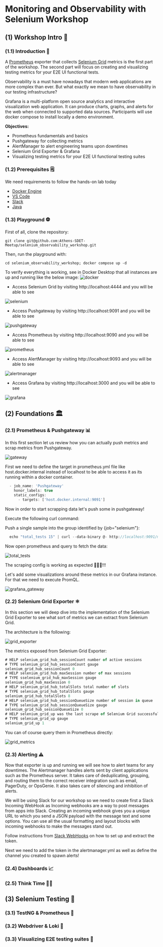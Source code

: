 
# Monitoring and Observability with Selenium Workshop


## (1) Workshop Intro 🧠

### (1.1) Introduction 👋
A [Prometheus](https://prometheus.io/) exporter that collects [Selenium Grid](http://www.seleniumhq.org/projects/grid/) metrics is the first part of the workshop. The second part will focus on creating and visualizing testing metrics for your E2E UI functional tests. 

Observability is a must have nowadays that modern web applications are more complex than ever. But what exactly we mean to have observability in our testing infrastructure?

Grafana is a multi-platform open source analytics and interactive visualization web application. It can produce charts, graphs, and alerts for the web when connected to supported data sources. Participants will use docker compose to install locally a demo environment.

**Objectives:**

* Prometheus fundamentals and basics
* Pushgateway for collecting metrics
* AlertManager to alert engineering teams upon downtimes
* Selenium Grid Exporter & Grafana
* Visualizing testing metrics for your E2E UI functional testing suites

### (1.2) Prerequisites 🗒️

We need requirements to follow the hands-on lab today

* [Docker Engine](https://docs.docker.com/engine/install/)
* [VS Code](https://code.visualstudio.com/download)
* [Slack](https://slack.com/intl/en-gb/downloads/)
* [Java](https://www.oracle.com/java/technologies/downloads/)

### (1.3) Playground ⚽

First of all, clone the repository:
```
git clone git@github.com:Athens-SDET-Meetup/selenium_observability_workshop.git
```
Then, run the playground with:
```
cd selenium_observability_workshop; docker compose up -d
```
To verify everything is working, see in Docker Desktop that all instances are up and running like the below image:
![docker](./images/docker.png)

* Access Selenium Grid by visiting http://localhost:4444 and you will be able to see

![selenium](./images/selenium.png)

* Access Pushgateway by visiting http://localhost:9091 and you will be able to see

![pushgateway](./images/pushgateway.png)

* Access Prometheus by visiting http://localhost:9090 and you will be able to see

![prometheus](./images/prometheus.png)

* Access AlertManager by visiting http://localhost:9093 and you will be able to see

![alertmanager](./images/alertmanager.png)

* Access Grafana by visiting http://localhost:3000 and you will be able to see

![grafana](./images/grafana.png)

## (2) Foundations 🏛️

### (2.1) Prometheus & Pushgateway 📊

In this first section let us review how you can actually push metrics and scrap metrics from Pushgateway. 

![gateway](./images/gateway.png)

First we need to define the target in prometheus.yml file like host.docker.internal instead of localhost to be able to access it as its running within a docker container.

```javascript
  - job_name: 'Pushgateway'
    honor_labels: true
    static_configs:
      - targets: ['host.docker.internal:9091']
```

Now in order to start scrapping data let's push some in pushgateway!

Execute the following curl command:

Push a single sample into the group identified by {job="selenium"}:

```javascript
  echo "total_tests 15" | curl --data-binary @- http://localhost:9091/metrics/job/selenium
```

Now open prometheus and query to fetch the data:

![total_tests](./images/total_tests.png)

The scraping config is working as expected 🥳🥳🥳!!! 

Let's add some visualizations around these metrics in our Grafana instance. 
For that we need to execute PromQL.


![grafana_gateway](./images/grafana_gateway.png)

### (2.2) Selenium Grid Exporter ⚛️

In this section we will deep dive into the implementation of the Selenium Grid Exporter to see what sort of metrics we can extract from Selenium Grid. 

The architecture is the following:

![grid_exporter](./images/grid_exporter.png)

The metrics exposed from Selenium Grid Exporter:

```javascript
# HELP selenium_grid_hub_sessionCount number of active sessions
# TYPE selenium_grid_hub_sessionCount gauge
selenium_grid_hub_sessionCount 0
# HELP selenium_grid_hub_maxSession number of max sessions
# TYPE sselenium_grid_hub_maxSession gauge
selenium_grid_hub_maxSession 0
# HELP selenium_grid_hub_totalSlots total number of slots
# TYPE selenium_grid_hub_totalSlots gauge
selenium_grid_hub_totalSlots 8
# HELP selenium_grid_hub_sessionQueueSize number of session in queue
# TYPE selenium_grid_hub_sessionQueueSize gauge
selenium_grid_hub_sessionQueueSize 0
# HELP selenium_grid_up was the last scrape of Selenium Grid successful.
# TYPE selenium_grid_up gauge
selenium_grid_up 1
```
You can of course query them in Prometheus directly:

![grid_metrics](./images/grid_metrics.png)

### (2.3) Alerting ⚠️

Now that exporter is up and running we will see how to alert teams for any downtimes. The Alertmanager handles alerts sent by client applications such as the Prometheus server. It takes care of deduplicating, grouping, and routing them to the correct receiver integration such as email, PagerDuty, or OpsGenie. It also takes care of silencing and inhibition of alerts.

We will be using Slack for our workshop so we need to create first a Slack Incoming WebHook as Incoming webhooks are a way to post messages from apps into Slack. Creating an incoming webhook gives you a unique URL to which you send a JSON payload with the message text and some options. You can use all the usual formatting and layout blocks with incoming webhooks to make the messages stand out.

Follow instructions from [Slack WebHooks](https://api.slack.com/messaging/webhooks) on how to set up and extract the token.

Next we need to add the token in the alertmanager.yml as well as define the channel you created to spawn alerts!



### (2.4) Dashboards 📈

### (2.5) Think Time 🤔💭


## (3) Selenium Testing 🧪

### (3.1) TestNG & Prometheus 🔎

### (3.2) Webdriver & Loki 📁

### (3.3) Visualizing E2E testing suites 🎯


